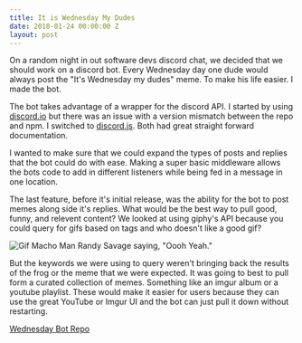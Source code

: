 ```yaml
---
title: It is Wednesday My Dudes
date: 2018-01-24 00:00:00 Z
layout: post
---
```


On a random night in out software devs discord chat, we decided that we should work on a discord bot. Every Wednesday day one dude would always post the "It's Wednesday my dudes" meme. To make his life easier. I made the bot.

The bot takes advantage of a wrapper for the discord API. I started by using [discord.io](https://www.npmjs.com/package/discord.io) but there was an issue with a version mismatch between the repo and npm. I switched to [discord.js](https://discord.js.org/#/). Both had great straight forward documentation.

I wanted to make sure that we could expand the types of posts and replies that the bot could do with ease. Making a super basic middleware allows the bots code to add in different listeners while being fed in a message in one location.

The last feature, before it's initial release, was the ability for the bot to post memes along side it's replies. What would be the best way to pull good, funny, and relevent content? We looked at using giphy's API because you could query for gifs based on tags and who doesn't like a good gif?

![Gif Macho Man Randy Savage saying, "Oooh Yeah."](https://media.giphy.com/media/l2SpKLnUXi63DMyCQ/giphy.gif)

But the keywords we were using to query weren't bringing back the results of the frog or the meme that we were expected. It was going to best to pull form a curated collection of memes. Something like an imgur album or a youtube playlist. These would make it easier for users because they can use the great YouTube or Imgur UI and the bot can just pull it down without restarting.

[Wednesday Bot Repo ](https://github.com/brooksbecton/ItsWednesdayMyDudesDiscordBot)
